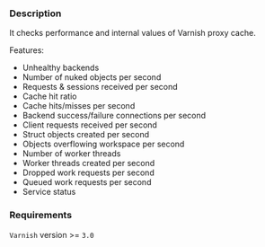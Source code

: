### Description

It checks performance and internal values of Varnish proxy cache.

Features:

*   Unhealthy backends
*   Number of nuked objects per second
*   Requests & sessions received per second
*   Cache hit ratio
*   Cache hits/misses per second
*   Backend success/failure connections per second
*   Client requests received per second
*   Struct objects created per second
*   Objects overflowing workspace per second
*   Number of worker threads
*   Worker threads created per second
*   Dropped work requests per second
*   Queued work requests per second
*   Service status

### Requirements

`Varnish` version >= `3.0`
